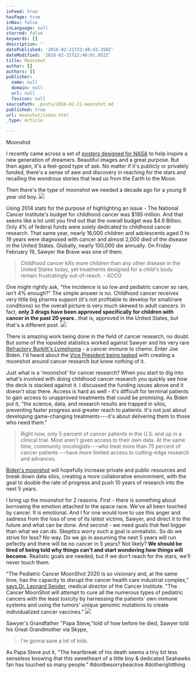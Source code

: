```yaml
---
inFeed: true
hasPage: true
inNav: false
inLanguage: null
starred: false
keywords: []
description: ''
datePublished: '2016-02-21T22:48:43.350Z'
dateModified: '2016-02-21T22:48:01.952Z'
title: Moonshot
author: []
authors: []
publisher:
  name: null
  domain: null
  url: null
  favicon: null
sourcePath: _posts/2016-02-21-moonshot.md
published: true
url: moonshot/index.html
_type: Article

---
```

Moonshot

I recently came across a set of [posters designed for NASA][0] to help inspire a new generation of dreamers. Beautiful images and a great purpose. But then again, it's a feel-good type of ask. No matter if it's publicly or privately funded, there's a sense of awe and discovery in reaching for the stars and recalling the wondrous stories that lead us from the Earth to the Moon.

Then there's the type of moonshot we needed a decade ago for a young 9 year old boy. ![](https://the-grid-user-content.s3-us-west-2.amazonaws.com/dcaef0c6-1243-4a7f-8314-19a93ece8ecb.png)

Using 2014 stats for the purpose of highlighting an issue - The National Cancer Institute's budget for childhood cancer was $195 million. And that seems like a lot until you find out that the overall budget was $4.9 Billion. Only 4% of federal funds were solely dedicated to childhood cancer research. That same year, nearly 16,000 children and adolescents aged 0 to 19 years were diagnosed with cancer and almost 2,000 died of the disease in the United States. Globally, nearly 100,000 die annually. On Friday February 19, Sawyer the Brave was one of them.

> Childhood cancer kills more children than any other disease in the United States today, yet treatments designed for a child's body remain frustratingly out-of-reach. - ACCO

One might rightly ask, "the incidence is so low and pediatric cancer so rare, isn't 4% enough?" The simple answer is no. Childhood cancer receives very little big pharma support (it's not profitable to develop for small/rare conditions) so the overall picture is very much skewed to adult cancers. In fact, **only 3 drugs have been approved specifically for children with cancer in the past 20 years**...that is, approved in the United States, but that's a different post.  ![](https://the-grid-user-content.s3-us-west-2.amazonaws.com/3a1f8fe8-2fa2-41cd-bf07-5969448f3523.png)

There is amazing work being done in the field of cancer research, no doubt. But some of the lopsided statistics worked against Sawyer and his very rare [Refractory Burkitt's Lymphoma][1] - a cancer immune to chemo. Enter Joe Biden. I'd heard about the [Vice President being tasked][2] with creating a moonshot around cancer research but knew nothing of it. 

Just what is a 'moonshot' for cancer research? When you start to dig into what's involved with doing childhood cancer research you quickly see how the deck is stacked against it. I discussed the funding issues above and it doesn't stop there. Access is hard as well - it's difficult for terminal patients to gain access to unapproved treatments that could be promising. As Biden put it, "the science, data, and research results are trapped in silos, preventing faster progress and greater reach to patients. It's not just about developing game-changing treatments --- it's about delivering them to those who need them." 
> 
> Right now, only 5 percent of cancer patients in the U.S. end up in a clinical trial. Most aren't given access to their own data. At the same time, community oncologists --- who treat more than 75 percent of cancer patients --- have more limited access to cutting-edge research and advances.

[Biden's moonshot][3] will hopefully increase private and public resources and break down data silos, creating a more collaborative environment, with the goal to double the rate of progress and push 10 years of research into the next 5 years. 

I bring up the moonshot for 2 reasons. First - there is something about borrowing the emotion attached to the space race. We've all been touched by cancer. It is emotional. And I for one would love to use this anger and sadness from the loss of one of its latest victims, Sawyer, and direct it to the future and what can be done. And second - we need goals that feel bigger than what we can do. Skeptics worry such a goal is unrealistic. So do we strive for less? No way. Do we go in assuming the next 5 years will run pefectly and there will be no cancer in 5 years? Not likely? **We should be tired of being told why things can't and start wondering how things will become.** Realistic goals are needed, but if we don't reach for the stars, we'll never touch them.

"The Pediatric Cancer MoonShot 2020 is so visionary and, at the same time, has the capacity to disrupt the cancer health care industrial complex," [says Dr. Leonard Sender][4], medical director of the Cancer Institute. "The Cancer MoonShot will attempt to cure all the numerous types of pediatric cancers with the least toxicity by harnessing the patients' own immune systems and using the tumors' unique genomic mutations to create individualized cancer vaccines."
![](https://the-grid-user-content.s3-us-west-2.amazonaws.com/b7a88724-5147-4970-94f2-c5f0ef105eeb.JPG)

Sawyer's Grandfather "Papa Steve,"told of how before he died, Sawyer told his Great Grandmother via Skype,

> I'm gonna save a lot of kids.

As Papa Steve put it, "The heartbreak of his death seems a tiny bit less senseless knowing that this sweetheart of a little boy & dedicated Seahawks fan has touched so many people."  \#dontbesorrybeactive \#dotherightthing 

[][5]

[0]: http://www.jpl.nasa.gov/visions-of-the-future/
[1]: https://en.wikipedia.org/wiki/Burkitt%27s_lymphoma
[2]: https://medium.com/@VPOTUS/inspiring-a-new-generation-to-defy-the-bounds-of-innovation-a-moonshot-to-cure-cancer-fbdf71d01c2e#.xps5qz6vk
[3]: http://www.cancermoonshot2020.org/
[4]: https://docs.chocchildrens.org/choc-joins-national-pediatrics-consortium-to-fight-childhood-cancer/
[5]: http://providers.choc.org/findadoc/index.cfm?id=P00348&pid=67&d=Leonard-Sender